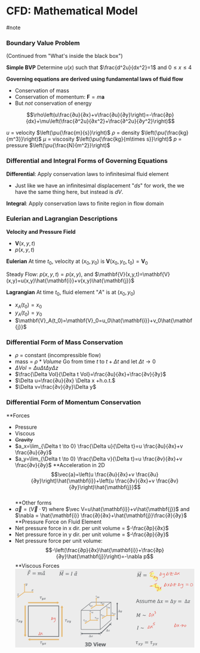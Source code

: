 # CFD: Mathematical Model
#note

### Boundary Value Problem
(Continued from "What's inside the black box")

**Simple BVP**
Determine $u(x)$ such that $\frac{d^2u}{dx^2}=1$ and $0\leq x \leq 4$

**Governing equations are derived using fundamental laws of fluid flow**
- Conservation of mass
- Conservation of momentum: $\mathbf{F}=m\mathbf{a}$
- But *not* conservation of energy

$$\rho\left(u\frac{∂u}{∂x}+v\frac{∂u}{∂y}\right)=-\frac{∂p}{dx}+\mu\left(\frac{∂^2u}{∂x^2}+\frac{∂^2u}{∂y^2}\right)$$


$u$ = velocity $\left(\pu{\frac{m}{s}}\right)$
$\rho$ = density $\left(\pu{\frac{kg}{m^3}}\right)$
$\mu$ = viscosity $\left(\pu{\frac{kg}{m\times s}}\right)$
$p$ = pressure $\left(\pu{\frac{N}{m^2}}\right)$
### Differential and Integral Forms of Governing Equations

**Differential**: Apply conservation laws to infinitesimal fluid element
- Just like we have an infinitesimal displacement "$ds$" for work, the we have the same thing here, but instead is $dV$.

**Integral**: Apply conservation laws to finite region in flow domain

### Eulerian and Lagrangian Descriptions
**Velocity and Pressure Field**
- $\mathbf{V}(x,y,t)$
- $p(x,y,t)$

**Eulerian**
At time $t_0$, velocity at $(x_0,y_0)$ is $\mathbf{V}(x_0,y_0,t_0)=\mathbf{V}_0$

Steady Flow: $p(x,y,t)=p(x,y)$, and $\mathbf{V}(x,y,t)=\mathbf{V}(x,y)=u(x,y)\hat{\mathbf{i}}+v(x,y)\hat{\mathbf{j}}$

**Lagrangian**
At time $t_0$, fluid element "$A$" is at $(x_0, y_0)$
- $x_A(t_0)=x_0$
- $y_A(t_0)=y_0$
- $\mathbf{V}_A(t_0)=\mathbf{V}_0=u_0\hat{\mathbf{i}}+v_0\hat{\mathbf{j}}$

### Differential Form of Mass Conservation
- $\rho$ = constant (incompressible flow)
- mass = $\rho * Volume$
Go from time $t$ to $t+\Delta t$ and let $\Delta t \rightarrow 0$ 
- $\Delta Vol=\Delta u\Delta t\Delta y\Delta z$ 
- $\frac{\Delta Vol}{\Delta t Vol}=\frac{∂u}{∂x}+\frac{∂v}{∂y}$ 
- $\Delta u=\frac{∂u}{∂x} \Delta x +h.o.t.$ 
- $\Delta v=\frac{∂v}{∂y}\Delta y$

### Differential Form of Momentum Conservation
**Forces
- Pressure
- Viscous
- ~~Gravity~~
- $a_x=\lim_{\Delta t \to 0} \frac{\Delta u}{\Delta t}=u \frac{∂u}{∂x}+v \frac{∂u}{∂y}$
- $a_y=\lim_{\Delta t \to 0} \frac{\Delta v}{\Delta t}=u \frac{∂v}{∂x}+v \frac{∂v}{∂y}$
**Acceleration in 2D
$$\vec{a}=\left(u \frac{∂u}{∂x}+v \frac{∂u}{∂y}\right)\hat{\mathbf{i}}+\left(u \frac{∂v}{∂x}+v \frac{∂v}{∂y}\right)\hat{\mathbf{j}}$$  
**Other forms
- $\vec a=\left(\vec V \cdot \nabla \right)$ where $\vec V=u\hat{\mathbf{i}}+v\hat{\mathbf{j}}$  and $\nabla = \hat{\mathbf{i}} \frac{∂}{∂x}+\hat{\mathbf{j}}\frac{∂}{∂y}$ 
**Pressure Force on Fluid Element
- Net pressure force in x dir. per unit volume = $-\frac{∂p}{∂x}$
- Net pressure force in y dir. per unit volume = $-\frac{∂p}{∂y}$
- Net pressure force per unit volume:
$$-\left(\frac{∂p}{∂x}\hat{\mathbf{i}}+\frac{∂p}{∂y}\hat{\mathbf{j}}\right)=-\nabla p$$
**Viscous Forces
![Viscous Forces](Images/Viscous-Forces.png)
